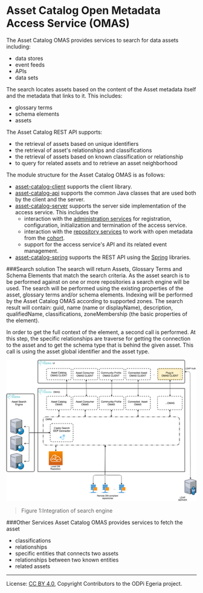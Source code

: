 <!-- SPDX-License-Identifier: CC-BY-4.0 -->
<!-- Copyright Contributors to the ODPi Egeria project. -->

# Asset Catalog Open Metadata Access Service (OMAS)

The Asset Catalog OMAS provides services to search for data assets including:

* data stores
* event feeds
* APIs
* data sets

The search locates assets
based on the content of the Asset metadata itself and the metadata that links
to it. This includes:

* glossary terms
* schema elements
* assets

The Asset Catalog REST API supports:

* the retrieval of assets based on unique identifiers
* the retrieval of asset's relationships and classifications
* the retrieval of assets based on known classification or relationship
* to query for related assets and to retrieve an asset neighborhood

The module structure for the Asset Catalog OMAS is as follows:

* [asset-catalog-client](asset-catalog-client) supports the client library.
* [asset-catalog-api](asset-catalog-api) supports the common Java classes that are used both by the client and the server.
* [asset-catalog-server](asset-catalog-server) supports the server side implementation of the access service.
 This includes the
  * interaction with the [administration services](../../admin-services) for
    registration, configuration, initialization and termination of the access service.
  * interaction with the [repository services](../../repository-services) to work with open metadata from the
    [cohort](../../repository-services/docs/open-metadata-repository-cohort.md).
  * support for the access service's API and its related event management.
* [asset-catalog-spring](asset-catalog-spring) supports the REST API using the [Spring](../../../developer-resources/Spring.md) libraries.


###Search solution
The search will return Assets, Glossary Terms and Schema Elements that match the search criteria.
As the asset search is to be performed against on one or more repositories a search engine will be used. 
The search will be performed using the existing properties of the asset, glossary terms and/or schema elements.
Indexing will be performed by the Asset Catalog OMAS according to supported zones.
The search result will contain: guid, name (name or displayName), description, qualifiedName, classifications, zoneMembership (the basic properties of the element).

In order to get the full context of the element, a second call is performed.
At this step, the specific relationships are traverse for getting the connection to the asset and to get the schema type that is behind the given asset.
This call is using the asset global identifier and the asset type. 


![Figure 1: Search](docs/egeria-asset-search.png)
> Figure 1:Integration of search engine

###Other Services
Asset Catalog OMAS provides services to fetch the asset 
* classifications
* relationships
* specific entities that connects two assets
* relationships between two known entities 
* related assets 

----
License: [CC BY 4.0](https://creativecommons.org/licenses/by/4.0/),
Copyright Contributors to the ODPi Egeria project.